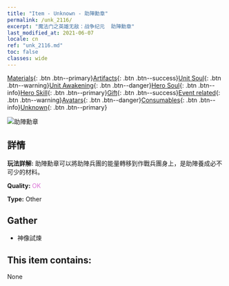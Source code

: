 ```yaml
---
title: "Item - Unknown - 助陣勳章"
permalink: /unk_2116/
excerpt: "魔法门之英雄无敌：战争纪元  助陣勳章"
last_modified_at: 2021-06-07
locale: cn
ref: "unk_2116.md"
toc: false
classes: wide
---
```

 [Materials](/ItemsCN/){: .btn .btn--primary}[Artifacts](/ItemsCN/Artifacts/){: .btn .btn--success}[Unit Soul](/ItemsCN/UnitSoul/){: .btn .btn--warning}[Unit Awakening](/ItemsCN/UnitAwakening/){: .btn .btn--danger}[Hero Soul](/ItemsCN/HeroSoul/){: .btn .btn--info}[Hero Skill](/ItemsCN/HeroSkill/){: .btn .btn--primary}[Gift](/ItemsCN/Gift/){: .btn .btn--success}[Event related](/ItemsCN/Events/){: .btn .btn--warning}[Avatars](/ItemsCN/Avatars/){: .btn .btn--danger}[Consumables](/ItemsCN/Consumables/){: .btn .btn--info}[Unknown](/ItemsCN/Unknown/){: .btn .btn--primary}

 ![助陣勳章](/images/t/i_994011.png)

## 詳情
 **玩法詳解:** 助陣勳章可以將助陣兵團的能量轉移到作戰兵團身上，是助陣養成必不可少的材料。

 **Quality:** <span style="color: #DA70D6">OK</span>

 **Type:** Other

## Gather

*    神像試煉 

## This item contains:

  None

